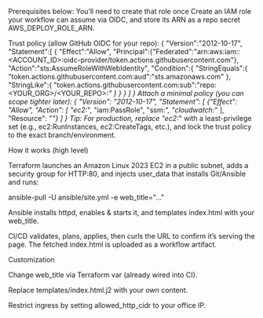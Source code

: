 Prerequisites below:
You’ll need to create that role once
Create an IAM role your workflow can assume via OIDC, and store its ARN as a repo secret AWS_DEPLOY_ROLE_ARN.

Trust policy (allow GitHub OIDC for your repo):
{
  "Version":"2012-10-17",
  "Statement":[
    {
      "Effect":"Allow",
      "Principal":{"Federated":"arn:aws:iam::<ACCOUNT_ID>:oidc-provider/token.actions.githubusercontent.com"},
      "Action":"sts:AssumeRoleWithWebIdentity",
      "Condition":{
        "StringEquals":{
          "token.actions.githubusercontent.com:aud":"sts.amazonaws.com"
        },
        "StringLike":{
          "token.actions.githubusercontent.com:sub":"repo:<YOUR_ORG>/<YOUR_REPO>:*"
        }
      }
    }
  ]
}
Attach a minimal policy (you can scope tighter later):
{
  "Version": "2012-10-17",
  "Statement": [
    {"Effect": "Allow", "Action": [
      "ec2:*",
      "iam:PassRole",
      "ssm:*",
      "cloudwatch:*"
    ], "Resource": "*"}
  ]
}
Tip: For production, replace "ec2:*" with a least-privilege set (e.g., ec2:RunInstances, ec2:CreateTags, etc.), and lock the trust policy to the exact branch/environment.


How it works (high level)

Terraform launches an Amazon Linux 2023 EC2 in a public subnet, adds a security group for HTTP:80, and injects user_data that installs Git/Ansible and runs:

ansible-pull -U <this repo> ansible/site.yml -e web_title="..."


Ansible installs httpd, enables & starts it, and templates index.html with your web_title.

CI/CD validates, plans, applies, then curls the URL to confirm it’s serving the page. The fetched index.html is uploaded as a workflow artifact.

Customization

Change web_title via Terraform var (already wired into CI).

Replace templates/index.html.j2 with your own content.

Restrict ingress by setting allowed_http_cidr to your office IP.